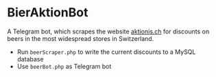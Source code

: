 BierAktionBot
=============

A Telegram bot, which scrapes the website [aktionis.ch](http://www.aktionis.ch/)
for discounts on beers in the most widespread stores in Switzerland.

- Run `beerScraper.php` to write the current discounts to a MySQL database
- Use `beerBot.php` as Telegram bot
